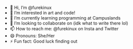 - 👋 Hi, I’m @furekinux
- 👀 I’m interested in art and code!
- 🌱 I’m currently learning programming at Campuslands
- 💞️ I’m looking to collaborate on (idk what to write there lol)
- 📫 How to reach me: @furekinux on Insta and Twitter
- 😄 Pronouns: She/Her
- ⚡ Fun fact: Good luck finding out

<!---
furekinux/furekinux is a ✨ special ✨ repository because its `README.md` (this file) appears on your GitHub profile.
You can click the Preview link to take a look at your changes.
--->
